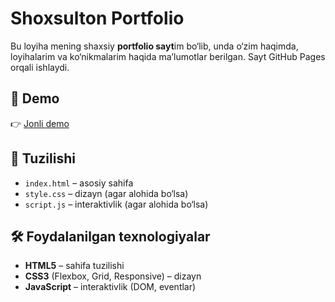 # Shoxsulton Portfolio

Bu loyiha mening shaxsiy **portfolio sayt**im bo‘lib, unda o‘zim haqimda, loyihalarim va ko‘nikmalarim haqida ma’lumotlar berilgan. Sayt GitHub Pages orqali ishlaydi.

## 🚀 Demo
👉 [Jonli demo](https://ronnie7799.github.io/porrtfolio-2/)
## 📂 Tuzilishi
- `index.html` – asosiy sahifa
- `style.css` – dizayn (agar alohida bo‘lsa)
- `script.js` – interaktivlik (agar alohida bo‘lsa)

## 🛠 Foydalanilgan texnologiyalar
- **HTML5** – sahifa tuzilishi
- **CSS3** (Flexbox, Grid, Responsive) – dizayn
- **JavaScript** – interaktivlik (DOM, eventlar)
